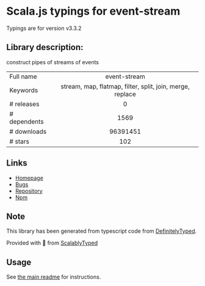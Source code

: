 
# Scala.js typings for event-stream

Typings are for version v3.3.2

## Library description:
construct pipes of streams of events

|                    |                 |
| ------------------ | :-------------: |
| Full name          | event-stream |
| Keywords           | stream, map, flatmap, filter, split, join, merge, replace |
| # releases         | 0 |
| # dependents       | 1569 |
| # downloads        | 96391451 |
| # stars            | 102 |

## Links
- [Homepage](http://github.com/dominictarr/event-stream)
- [Bugs](https://github.com/dominictarr/event-stream/issues)
- [Repository](https://github.com/dominictarr/event-stream)
- [Npm](https://www.npmjs.com/package/event-stream)
    


## Note
This library has been generated from typescript code from [DefinitelyTyped](https://definitelytyped.org).

Provided with :purple_heart: from [ScalablyTyped](https://github.com/oyvindberg/ScalablyTyped)

## Usage
See [the main readme](../../readme.md) for instructions.


